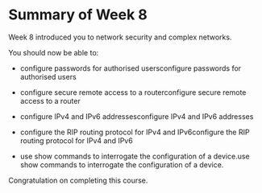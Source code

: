 # Summary of Week 8


Week 8 introduced you to network security and complex networks. 

You should now be able to:

* configure passwords for authorised usersconfigure passwords for authorised users

* configure secure remote access to a routerconfigure secure remote access to a router

* configure IPv4 and IPv6 addressesconfigure IPv4 and IPv6 addresses

* configure the RIP routing protocol for IPv4 and IPv6configure the RIP routing protocol for IPv4 and IPv6

* use show commands to interrogate the configuration of a device.use show commands to interrogate the configuration of a device.

Congratulation on completing this course.

